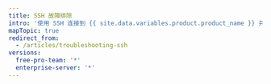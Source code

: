 ```yaml
---
title: SSH 故障排除
intro: '使用 SSH 连接到 {{ site.data.variables.product.product_name }} 并进行身份验证时，您可能需要对可能引起的意外问题进行故障排除。'
mapTopic: true
redirect_from:
  - /articles/troubleshooting-ssh
versions:
  free-pro-team: '*'
  enterprise-server: '*'
---
```


